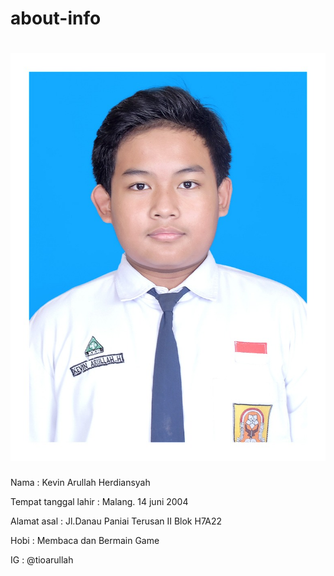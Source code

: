# about-info
# ![Alt Text](https://github.com/Tio304/about-info/blob/master/14.%20Kevin_X%20RPL%202.jpeg)
Nama : Kevin Arullah Herdiansyah


Tempat tanggal lahir : Malang. 14 juni 2004


Alamat asal : Jl.Danau Paniai Terusan II Blok H7A22


Hobi : Membaca dan Bermain Game


IG : @tioarullah
